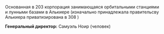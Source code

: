 Основанная в 203 корпорация занимающаяся орбитальными станциями и лунными базами в Алькиере (изначально принадлежала правительсву Алькиера приватизирована в 308 )

**Генеральный директор:** Самуэль Ноир (человек)